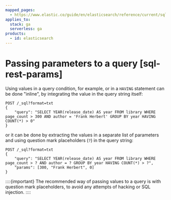 ```yaml
---
mapped_pages:
  - https://www.elastic.co/guide/en/elasticsearch/reference/current/sql-rest-params.html
applies_to:
  stack: ga
  serverless: ga
products:
  - id: elasticsearch
---
```


# Passing parameters to a query [sql-rest-params]

Using values in a query condition, for example, or in a `HAVING` statement can be done "inline", by integrating the value in the query string itself:

```console
POST /_sql?format=txt
{
	"query": "SELECT YEAR(release_date) AS year FROM library WHERE page_count > 300 AND author = 'Frank Herbert' GROUP BY year HAVING COUNT(*) > 0"
}
```

or it can be done by extracting the values in a separate list of parameters and using question mark placeholders (`?`) in the query string:

```console
POST /_sql?format=txt
{
	"query": "SELECT YEAR(release_date) AS year FROM library WHERE page_count > ? AND author = ? GROUP BY year HAVING COUNT(*) > ?",
	"params": [300, "Frank Herbert", 0]
}
```

::::{important} 
The recommended way of passing values to a query is with question mark placeholders, to avoid any attempts of hacking or SQL injection.
::::


